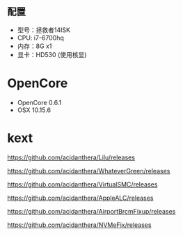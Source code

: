 ## 配置

- 型号：拯救者14ISK
- CPU: i7-6700hq
- 内存：8G x1
- 显卡：HD530 (使用核显)


# OpenCore
- OpenCore 0.6.1
- OSX 10.15.6


# kext

https://github.com/acidanthera/Lilu/releases

https://github.com/acidanthera/WhateverGreen/releases

https://github.com/acidanthera/VirtualSMC/releases

https://github.com/acidanthera/AppleALC/releases

https://github.com/acidanthera/AirportBrcmFixup/releases

https://github.com/acidanthera/NVMeFix/releases